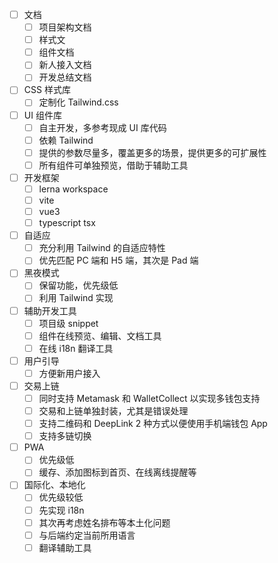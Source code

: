 - [ ] 文档
  - [ ] 项目架构文档
  - [ ] 样式文
  - [ ] 组件文档
  - [ ] 新人接入文档
  - [ ] 开发总结文档
- [ ] CSS 样式库
  - [ ] 定制化 Tailwind.css
- [ ] UI 组件库
  - [ ] 自主开发，多参考现成 UI 库代码
  - [ ] 依赖 Tailwind
  - [ ] 提供的参数尽量多，覆盖更多的场景，提供更多的可扩展性
  - [ ] 所有组件可单独预览，借助于辅助工具
- [ ] 开发框架
  - [ ] lerna workspace
  - [ ] vite
  - [ ] vue3
  - [ ] typescript tsx
- [ ] 自适应
  - [ ] 充分利用 Tailwind 的自适应特性
  - [ ] 优先匹配 PC 端和 H5 端，其次是 Pad 端
- [ ] 黑夜模式
  - [ ] 保留功能，优先级低
  - [ ] 利用 Tailwind 实现
- [ ] 辅助开发工具
  - [ ] 项目级 snippet
  - [ ] 组件在线预览、编辑、文档工具
  - [ ] 在线 i18n 翻译工具
- [ ] 用户引导
  - [ ] 方便新用户接入
- [ ] 交易上链
  - [ ] 同时支持 Metamask 和 WalletCollect 以实现多钱包支持
  - [ ] 交易和上链单独封装，尤其是错误处理
  - [ ] 支持二维码和 DeepLink 2 种方式以便使用手机端钱包 App
  - [ ] 支持多链切换
- [ ] PWA
  - [ ] 优先级低
  - [ ] 缓存、添加图标到首页、在线离线提醒等
- [ ] 国际化、本地化
  - [ ] 优先级较低
  - [ ] 先实现 i18n
  - [ ] 其次再考虑姓名排布等本土化问题
  - [ ] 与后端约定当前所用语言
  - [ ] 翻译辅助工具
